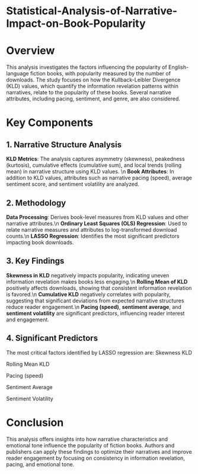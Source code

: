 # Statistical-Analysis-of-Narrative-Impact-on-Book-Popularity

# Overview
This analysis investigates the factors influencing the popularity of English-language fiction books, with popularity measured by the number of downloads. The study focuses on how the Kullback-Leibler Divergence (KLD) values, which quantify the information revelation patterns within narratives, relate to the popularity of these books. Several narrative attributes, including pacing, sentiment, and genre, are also considered.

# Key Components
## 1. Narrative Structure Analysis
**KLD Metrics**: The analysis captures asymmetry (skewness), peakedness (kurtosis), cumulative effects (cumulative sum), and local trends (rolling mean) in narrative structure using KLD values. \n
**Book Attributes**: In addition to KLD values, attributes such as narrative pacing (speed), average sentiment score, and sentiment volatility are analyzed.

## 2. Methodology
**Data Processing**: Derives book-level measures from KLD values and other narrative attributes.\n
**Ordinary Least Squares (OLS) Regression**: Used to relate narrative measures and attributes to log-transformed download counts.\n
**LASSO Regression**: Identifies the most significant predictors impacting book downloads.

## 3. Key Findings
**Skewness in KLD** negatively impacts popularity, indicating uneven information revelation makes books less engaging.\n
**Rolling Mean of KLD** positively affects downloads, showing that consistent information revelation is favored.\n
**Cumulative KLD** negatively correlates with popularity, suggesting that significant deviations from expected narrative structures reduce reader engagement.\n
**Pacing (speed)**, **sentiment average**, and **sentiment volatility** are significant predictors, influencing reader interest and engagement.
## 4. Significant Predictors
The most critical factors identified by LASSO regression are:
Skewness KLD

Rolling Mean KLD

Pacing (speed)

Sentiment Average

Sentiment Volatility

# Conclusion
This analysis offers insights into how narrative characteristics and emotional tone influence the popularity of fiction books. Authors and publishers can apply these findings to optimize their narratives and improve reader engagement by focusing on consistency in information revelation, pacing, and emotional tone.
